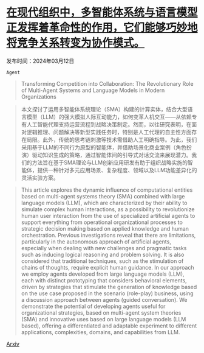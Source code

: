 # [在现代组织中，多智能体系统与语言模型正发挥着革命性的作用，它们能够巧妙地将竞争关系转变为协作模式。](https://arxiv.org/abs/2403.07769)

发布时间：2024年03月12日

`Agent`

> Transforming Competition into Collaboration: The Revolutionary Role of Multi-Agent Systems and Language Models in Modern Organizations

> 本文探讨了运用多智能体系统理论（SMA）构建的计算实体，结合大型语言模型（LLM）的强大模拟人际互动能力，如何变革人机交互——从依赖专有人工智能代理支持运营流程到战略决策制定。然而，以往研究表明，在面对逻辑推理、问题解决等新型实践任务时，特别是人工代理的自主性方面存在局限。此外，传统的思考链刺激等技术需借助人工明确指导。为此，我们采用基于LLM的不同行为原型的智能体，并借助场景化商业案例（角色扮演）驱动知识生成的策略，通过智能体间的引导式对话交流来展现潜力。我们的方法旨在基于SMA理论与LLM创新应用研发有助于组织战略实施的智能体，提供一种针对多元应用场景、复杂程度、领域以及LLM功能差异化的灵活实验方案。

> This article explores the dynamic influence of computational entities based on multi-agent systems theory (SMA) combined with large language models (LLM), which are characterized by their ability to simulate complex human interactions, as a possibility to revolutionize human user interaction from the use of specialized artificial agents to support everything from operational organizational processes to strategic decision making based on applied knowledge and human orchestration. Previous investigations reveal that there are limitations, particularly in the autonomous approach of artificial agents, especially when dealing with new challenges and pragmatic tasks such as inducing logical reasoning and problem solving. It is also considered that traditional techniques, such as the stimulation of chains of thoughts, require explicit human guidance. In our approach we employ agents developed from large language models (LLM), each with distinct prototyping that considers behavioral elements, driven by strategies that stimulate the generation of knowledge based on the use case proposed in the scenario (role-play) business, using a discussion approach between agents (guided conversation). We demonstrate the potential of developing agents useful for organizational strategies, based on multi-agent system theories (SMA) and innovative uses based on large language models (LLM based), offering a differentiated and adaptable experiment to different applications, complexities, domains, and capabilities from LLM.

[Arxiv](https://arxiv.org/abs/2403.07769)